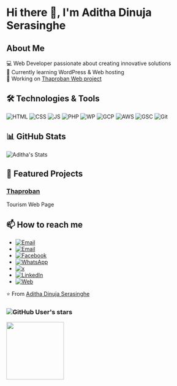 # Hi there 👋, I'm Aditha Dinuja Serasinghe

## About Me
💻 Web Developer passionate about creating innovative solutions  
🌱 Currently learning WordPress & Web hosting  
🔭 Working on [Thaproban Web project](https://adserasinghe.github.io/thaproban.github.io) 

## 🛠️ Technologies & Tools
![HTML](https://img.shields.io/badge/HTML5-informational?style=flat&logo=html5&logoColor=white&color=E34F26)
![CSS](https://img.shields.io/badge/CSS3-informational?style=flat&logo=css3&logoColor=white&color=1572B6)
![JS](https://img.shields.io/badge/JavaScript-informational?style=flat&logo=javascript&logoColor=white&color=F7DF1E)
![PHP](https://img.shields.io/badge/PHP-777BB4?style=flat&logo=php&logoColor=white)
![WP](https://img.shields.io/badge/WordPress-21759B?style=flat&logo=wordpress&logoColor=white)
![GCP](https://img.shields.io/badge/GCP-4285F4?style=flat&logo=google-cloud&logoColor=white)
![AWS](https://img.shields.io/badge/AWS-FF9900?style=flat&logo=amazonaws&logoColor=white)
![GSC](https://img.shields.io/badge/Google_Search_Console-4285F4?style=flat&logo=google&logoColor=white)
![Git](https://img.shields.io/badge/Git-F05032?style=flat&logo=git&logoColor=white)


## 📊 GitHub Stats
![Aditha's Stats](https://github-readme-stats.vercel.app/api?username=adserasinghe&show_icons=true&theme=radical)  

## 🌟 Featured Projects
### [Thaproban](https://thaproban.vercel.app/)  
Tourism Web Page  

<!--## #30NitesOfCode:
<a href="https://www.codedex.io/@adserasinghe/30-nites-of-code">
  <img src="https://www.codedex.io/api/petStatus?user=adserasinghe">
</a>-->
  

## 📫 How to reach me
- [![Email](https://img.shields.io/badge/Email-Contact%20Me-D14836?style=flat&logo=gmail&logoColor=white)](mailto:svadithadinujaserasinghe@gmail.com)
- [![Email](https://img.shields.io/badge/Email-Contact%20Me-D14836?style=flat&logo=gmail&logoColor=white)](mailto:svadithadinuja@outlook.com) 
- [![Facebook](https://img.shields.io/badge/Facebook-Follow%20Me-1877F2?style=flat&logo=facebook&logoColor=white)](https://facebook.com/adserasinghe)
- [![WhatsApp](https://img.shields.io/badge/WhatsApp-Chat%20Me-25D366?style=flat&logo=whatsapp&logoColor=white)](https://wa.me/+94718896042)
- [![x](https://img.shields.io/badge/x-Follow%20Me-1DA1F2?style=flat&logo=twitter&logoColor=white)](https://x.com/adserasinghe)
- [![LinkedIn](https://img.shields.io/badge/LinkedIn-Connect%20Me-0077B5?style=flat&logo=linkedin&logoColor=white)](https://www.linkedin.com/in/adserasinghe/)
- [![Web](https://img.shields.io/badge/Website-Visit%20Now-00aaff?style=flat&logo=google-chrome&logoColor=white)](https://adserasinghe.github.io)

⭐️ From [Aditha Dinuja Serasinghe](https://github.com/adserasinghe)
### ![GitHub User's stars](https://img.shields.io/github/stars/adserasinghe)

<a href="https://buymeacoffee.com/adserasinghe">
  <img src="https://i.postimg.cc/W4kWbWFz/white-button.png" width="150">
</a>


